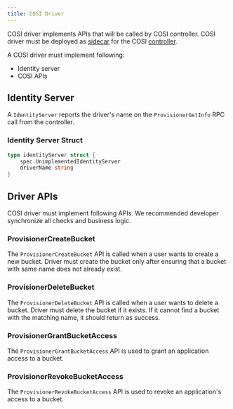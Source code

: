 ```yaml
---
title: COSI Driver
---
```


COSI driver implements APIs that will be called by COSI controller. COSI driver must be deployed as [sidecar](https://docs.microsoft.com/en-us/azure/architecture/patterns/sidecar) for the COSI [controller](https://github.com/kubernetes-sigs/container-object-storage-interface-controller).

A COSI driver must implement following:

- Identity server
- COSI APIs

## Identity Server

A `IdentityServer` reports the driver's name on the `ProvisionerGetInfo` RPC call from the controller.

### Identity Server Struct

```go
type identityServer struct {
	spec.UnimplementedIdentityServer
	driverName string
}
```

## Driver APIs

COSI driver must implement following APIs. We recommended developer synchronize all checks and business logic.
### ProvisionerCreateBucket

The `ProvisionerCreateBucket` API is called when a user wants to create a new bucket. Driver must create the bucket only after ensuring that a bucket with same name does not already exist.
### ProvisionerDeleteBucket

The `ProvisionerDeleteBucket` API is called when a user wants to delete a bucket. Driver must delete the bucket if it exists. If it cannot find a bucket with the matching name, it should return as success.
### ProvisionerGrantBucketAccess

The `ProvisionerGrantBucketAccess` API is used to grant an application access to a bucket.
### ProvisionerRevokeBucketAccess

The `ProvisionerRevokeBucketAccess` API is used to revoke an application's access to a bucket.
